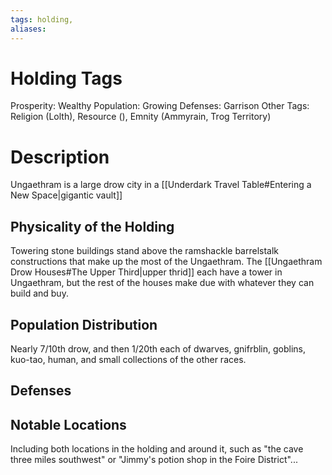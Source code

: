 ```yaml
---
tags: holding,
aliases:
---
```


# Holding Tags
Prosperity: Wealthy
Population: Growing
Defenses: Garrison
Other Tags: Religion (Lolth), Resource (), Emnity (Ammyrain, Trog Territory)

# Description
Ungaethram is a large drow city in a [[Underdark Travel Table#Entering a New Space|gigantic vault]]
## Physicality of the Holding
Towering stone buildings stand above the ramshackle barrelstalk constructions that make up the most of the Ungaethram. The [[Ungaethram Drow Houses#The Upper Third|upper thrid]] each have a tower in Ungaethram, but the rest of the houses make due with whatever they can build and buy. 
## Population Distribution
Nearly 7/10th drow, and then 1/20th each of dwarves, gnifrblin, goblins, kuo-tao, human, and small collections of the other races.

## Defenses

## Notable Locations
Including both locations in the holding and around it, such as "the cave three miles southwest" or "Jimmy's potion shop in the Foire District"...

